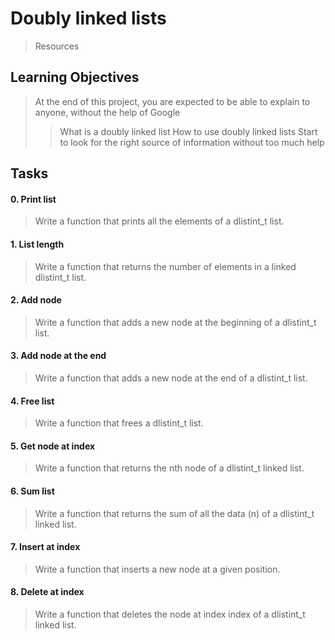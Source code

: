 # Doubly linked lists
> Resources
[](https://intranet.alxswe.com/rltoken/C5_IRM981SVn8oA8RP3gag)

## Learning Objectives
> At the end of this project, you are expected to be able to explain to anyone, without the help of Google
>> What is a doubly linked list
How to use doubly linked lists
Start to look for the right source of information without too much help

## Tasks

#### 0. Print list
> Write a function that prints all the elements of a dlistint_t list.

#### 1. List length 
> Write a function that returns the number of elements in a linked dlistint_t list.

#### 2. Add node
> Write a function that adds a new node at the beginning of a dlistint_t list.

#### 3. Add node at the end
> Write a function that adds a new node at the end of a dlistint_t list.

#### 4. Free list
> Write a function that frees a dlistint_t list.

#### 5. Get node at index
> Write a function that returns the nth node of a dlistint_t linked list.

#### 6. Sum list
> Write a function that returns the sum of all the data (n) of a dlistint_t linked list.

#### 7. Insert at index
> Write a function that inserts a new node at a given position.

#### 8. Delete at index
> Write a function that deletes the node at index index of a dlistint_t linked list.




